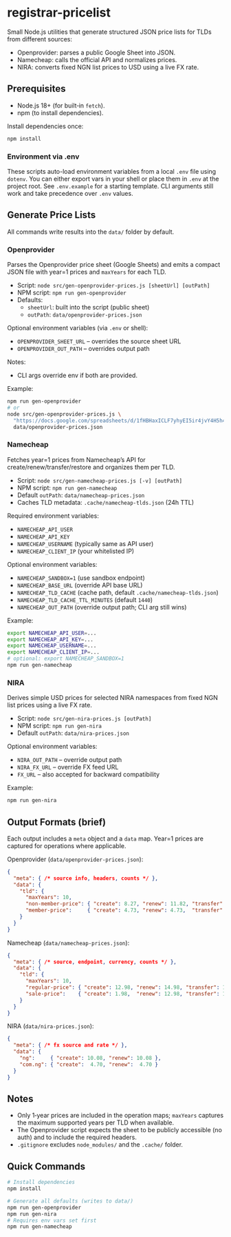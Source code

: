 # registrar-pricelist

Small Node.js utilities that generate structured JSON price lists for TLDs from different sources:

- Openprovider: parses a public Google Sheet into JSON.
- Namecheap: calls the official API and normalizes prices.
- NIRA: converts fixed NGN list prices to USD using a live FX rate.

## Prerequisites

- Node.js 18+ (for built‑in `fetch`).
- npm (to install dependencies).

Install dependencies once:

```bash
npm install
```

### Environment via .env

These scripts auto-load environment variables from a local `.env` file using `dotenv`. You can either export vars in your shell or place them in `.env` at the project root. See `.env.example` for a starting template. CLI arguments still work and take precedence over `.env` values.

## Generate Price Lists

All commands write results into the `data/` folder by default.

### Openprovider

Parses the Openprovider price sheet (Google Sheets) and emits a compact JSON file with year=1 prices and `maxYears` for each TLD.

- Script: `node src/gen-openprovider-prices.js [sheetUrl] [outPath]`
- NPM script: `npm run gen-openprovider`
- Defaults:
  - `sheetUrl`: built into the script (public sheet)
  - `outPath`: `data/openprovider-prices.json`

Optional environment variables (via `.env` or shell):

- `OPENPROVIDER_SHEET_URL` – overrides the source sheet URL
- `OPENPROVIDER_OUT_PATH` – overrides output path

Notes:
- CLI args override env if both are provided.

Example:

```bash
npm run gen-openprovider
# or
node src/gen-openprovider-prices.js \
  "https://docs.google.com/spreadsheets/d/1fHBHaxICLF7yhyEI5ir4jvY4H5h4nSa-aIgSMaP0500/edit?gid=1726709886#gid=1726709886" \
  data/openprovider-prices.json
```

### Namecheap

Fetches year=1 prices from Namecheap’s API for create/renew/transfer/restore and organizes them per TLD.

- Script: `node src/gen-namecheap-prices.js [-v] [outPath]`
- NPM script: `npm run gen-namecheap`
- Default `outPath`: `data/namecheap-prices.json`
- Caches TLD metadata: `.cache/namecheap-tlds.json` (24h TTL)

Required environment variables:

- `NAMECHEAP_API_USER`
- `NAMECHEAP_API_KEY`
- `NAMECHEAP_USERNAME` (typically same as API user)
- `NAMECHEAP_CLIENT_IP` (your whitelisted IP)

Optional environment variables:

- `NAMECHEAP_SANDBOX=1` (use sandbox endpoint)
- `NAMECHEAP_BASE_URL` (override API base URL)
- `NAMECHEAP_TLD_CACHE` (cache path, default `.cache/namecheap-tlds.json`)
- `NAMECHEAP_TLD_CACHE_TTL_MINUTES` (default `1440`)
- `NAMECHEAP_OUT_PATH` (override output path; CLI arg still wins)

Example:

```bash
export NAMECHEAP_API_USER=...
export NAMECHEAP_API_KEY=...
export NAMECHEAP_USERNAME=...
export NAMECHEAP_CLIENT_IP=...
# optional: export NAMECHEAP_SANDBOX=1
npm run gen-namecheap
```

### NIRA

Derives simple USD prices for selected NIRA namespaces from fixed NGN list prices using a live FX rate.

- Script: `node src/gen-nira-prices.js [outPath]`
- NPM script: `npm run gen-nira`
- Default `outPath`: `data/nira-prices.json`
  
Optional environment variables:

- `NIRA_OUT_PATH` – override output path
- `NIRA_FX_URL` – override FX feed URL
- `FX_URL` – also accepted for backward compatibility

Example:

```bash
npm run gen-nira
```

## Output Formats (brief)

Each output includes a `meta` object and a `data` map. Year=1 prices are captured for operations where applicable.

Openprovider (`data/openprovider-prices.json`):

```json
{
  "meta": { /* source info, headers, counts */ },
  "data": {
    "tld": {
      "maxYears": 10,
      "non-member-price": { "create": 8.27, "renew": 11.82, "transfer": 8.27, "restore": 17.75 },
      "member-price":     { "create": 4.73, "renew": 4.73,  "transfer": 4.73,  "restore": 17.75 }
    }
  }
}
```

Namecheap (`data/namecheap-prices.json`):

```json
{
  "meta": { /* source, endpoint, currency, counts */ },
  "data": {
    "tld": {
      "maxYears": 10,
      "regular-price": { "create": 12.98, "renew": 14.98, "transfer": 13.98 },
      "sale-price":    { "create": 1.98,  "renew": 12.98, "transfer": 11.98 }
    }
  }
}
```

NIRA (`data/nira-prices.json`):

```json
{
  "meta": { /* fx source and rate */ },
  "data": {
    "ng":     { "create": 10.08, "renew": 10.08 },
    "com.ng": { "create":  4.70, "renew":  4.70 }
  }
}
```

## Notes

- Only 1‑year prices are included in the operation maps; `maxYears` captures the maximum supported years per TLD when available.
- The Openprovider script expects the sheet to be publicly accessible (no auth) and to include the required headers.
- `.gitignore` excludes `node_modules/` and the `.cache/` folder.

## Quick Commands

```bash
# Install dependencies
npm install

# Generate all defaults (writes to data/)
npm run gen-openprovider
npm run gen-nira
# Requires env vars set first
npm run gen-namecheap
```
